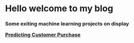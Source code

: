 <h1> Hello welcome to my blog

<h3> Some exiting machine learning projects on display 

<a href="https://github.com/NikhilKorati/Predicting-Customer-Purchase"> Predicting Customer Purchase
